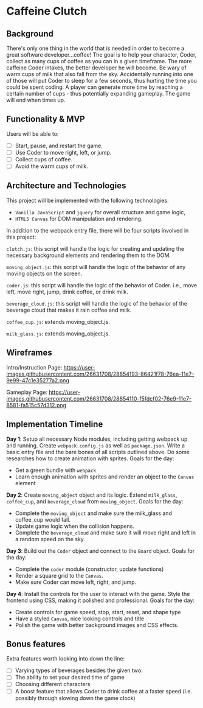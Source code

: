 # Caffeine Clutch

## Background

There's only one thing in the world that is needed in order to become a great software developer...coffee!  The goal is to help your character, Coder, collect as many cups of coffee as you can in a given timeframe.  The more caffeine Coder intakes, the better developer he will become.  Be wary of warm cups of milk that also fall from the sky.  Accidentally running into one of those will put Coder to sleep for a few seconds, thus hurting the time you could be spent coding.
A player can generate more time by reaching a certain number of cups - thus potentially expanding gameplay.
The game will end when times up.

## Functionality & MVP  

Users will be able to:

- [ ] Start, pause, and restart the game.
- [ ] Use Coder to move right, left, or jump.
- [ ] Collect cups of coffee.
- [ ] Avoid the warm cups of milk.

## Architecture and Technologies

This project will be implemented with the following technologies:

- `Vanilla JavaScript` and `jquery` for overall structure and game logic,
- `HTML5 Canvas` for DOM manipulation and rendering.

In addition to the webpack entry file, there will be four scripts involved in this project:

`clutch.js`: this script will handle the logic for creating and updating the necessary background elements and rendering them to the DOM.

`moving_object.js`: this script will handle the logic of the behavior of any moving objects on the screen.

`coder.js`: this script will handle the logic of the behavior of Coder. i.e., move left, move right, jump, drink coffee, or drink milk.

`beverage_cloud.js`: this script will handle the logic of the behavior of the beverage cloud that makes it rain coffee and milk.

`coffee_cup.js`: extends moving_object.js.

`milk_glass.js`: extends moving_object.js.


## Wireframes

Intro/Instruction Page: https://user-images.githubusercontent.com/26631708/28854193-86421f78-76ea-11e7-9e99-47c1e35277a2.png

Gameplay Page: https://user-images.githubusercontent.com/26631708/28854110-f5fdcf02-76e9-11e7-8581-fa515c57d312.png


## Implementation Timeline

**Day 1**: Setup all necessary Node modules, including getting webpack up and running.  Create `webpack.config.js` as well as `package.json`.  Write a basic entry file and the bare bones of all scripts outlined above. Do some researches how to create animation with sprites. Goals for the day:

- Get a green bundle with `webpack`
- Learn enough animation with sprites and render an object to the `Canvas` element

**Day 2**: Create `moving_object` object and its logic. Extend `milk_glass`, `coffee_cup`, and `beverage_cloud` from `moving_object`. Goals for the day:

- Complete the `moving_object` and make sure the milk_glass and coffee_cup would fall.
- Update game logic when the collision happens.
- Complete the `beverage_cloud` and make sure it will move right and left in a random speed on the sky.

**Day 3**: Build out the `Coder` object and connect to the `Board` object. Goals for the day:

- Complete the `coder` module (constructor, update functions)
- Render a square grid to the `Canvas`.
- Make sure Coder can move left, right, and jump.

**Day 4**: Install the controls for the user to interact with the game.  Style the frontend using CSS, making it polished and professional.  Goals for the day:

- Create controls for game speed, stop, start, reset, and shape type
- Have a styled `Canvas`, nice looking controls and title
- Polish the game with better background images and CSS effects.


## Bonus features

 Extra features worth looking into down the line:

- [ ] Varying types of beverages besides the given two.
- [ ] The ability to set your desired time of game
- [ ] Choosing different characters
- [ ] A boost feature that allows Coder to drink coffee at a faster speed (i.e. possibly through slowing down the game clock)
